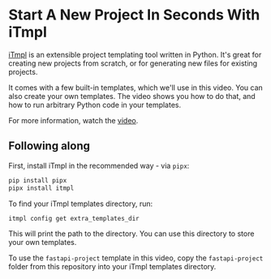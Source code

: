 # Start A New Project In Seconds With iTmpl

[iTmpl](https://itmpl.ihh.dev) is an extensible project templating tool written
in Python. It's great for creating new projects from scratch, or for
generating new files for existing projects.

It comes with a few built-in templates, which we'll use in this video. You can
also create your own templates. The video shows you how to do that, and how to
run arbitrary Python code in your templates.

For more information, watch the [video](https://youtu.be/8-i3U_3Gxko).

## Following along

First, install iTmpl in the recommended way - via `pipx`:

```bash
pip install pipx
pipx install itmpl
```

To find your iTmpl templates directory, run:

```bash
itmpl config get extra_templates_dir
```

This will print the path to the directory. You can use this directory to store
your own templates.

To use the `fastapi-project` template in this video, copy the `fastapi-project`
folder from this repository into your iTmpl templates directory.
